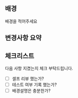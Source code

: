 ## 배경
배경을 적어주세요

## 변경사항 요약

## 체크리스트
다음 사항 지켰는지 체크 부탁드립니다.
- [ ] 셀프 리뷰 했는가?
- [ ] 테스트 여부 기록 했는가?
- [ ] 배경설명은 충분한가?
